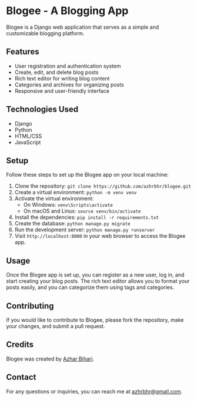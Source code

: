 # Blogee - A Blogging App

Blogee is a Django web application that serves as a simple and customizable blogging platform.

## Features

- User registration and authentication system
- Create, edit, and delete blog posts
- Rich text editor for writing blog content
- Categories and archives for organizing posts
- Responsive and user-friendly interface

## Technologies Used

- Django
- Python
- HTML/CSS
- JavaScript

## Setup

Follow these steps to set up the Blogee app on your local machine:

1. Clone the repository: `git clone https://github.com/azhrbhr/blogee.git`
2. Create a virtual environment: `python -m venv venv`
3. Activate the virtual environment:
   - On Windows: `venv\Scripts\activate`
   - On macOS and Linux: `source venv/bin/activate`
4. Install the dependencies: `pip install -r requirements.txt`
5. Create the database: `python manage.py migrate`
6. Run the development server: `python manage.py runserver`
7. Visit `http://localhost:8000` in your web browser to access the Blogee app.

## Usage

Once the Blogee app is set up, you can register as a new user, log in, and start creating your blog posts. The rich text editor allows you to format your posts easily, and you can categorize them using tags and categories.

## Contributing

If you would like to contribute to Blogee, please fork the repository, make your changes, and submit a pull request.



## Credits

Blogee was created by [Azhar Bihari](https://github.com/azhrbhr).

## Contact

For any questions or inquiries, you can reach me at [azhrbhr@gmail.com](mailto:azhrbhr@gmail.com).
